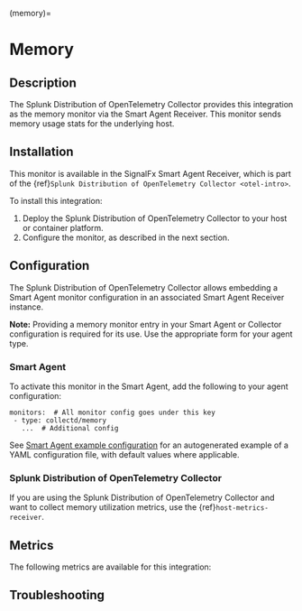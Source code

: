 (memory)=
# Memory
<meta name="description" content="Documentation on the memory monitor">

## Description

The Splunk Distribution of OpenTelemetry Collector provides this integration as the memory monitor via the Smart Agent Receiver. This monitor sends memory usage stats for the underlying host.

## Installation

This monitor is available in the SignalFx Smart Agent Receiver, which is part of the {ref}`Splunk Distribution of OpenTelemetry Collector <otel-intro>`.

To install this integration:
1. Deploy the Splunk Distribution of OpenTelemetry Collector to your host or container platform.
2. Configure the monitor, as described in the next section.

## Configuration

The Splunk Distribution of OpenTelemetry Collector allows embedding a Smart Agent monitor configuration in an associated Smart Agent Receiver instance.

**Note:** Providing a memory monitor entry in your Smart Agent or Collector configuration is required for its use. Use the appropriate form for your agent type.

### Smart Agent

To activate this monitor in the Smart Agent, add the following to your agent configuration:
```
monitors:  # All monitor config goes under this key
 - type: collectd/memory
   ...  # Additional config
```

See <a href="https://docs.splunk.com/Observability/gdi/smart-agent/smart-agent-resources.html#configure-the-smart-agent" target="_blank">Smart Agent example configuration</a> for an autogenerated example of a YAML configuration file, with default values where applicable.

### Splunk Distribution of OpenTelemetry Collector

If you are using the Splunk Distribution of OpenTelemetry Collector and want to collect memory utilization metrics, use the {ref}`host-metrics-receiver`.

## Metrics

The following metrics are available for this integration:

<div class="metrics-yaml" url="https://raw.githubusercontent.com/signalfx/signalfx-agent/main/pkg/monitors/collectd/memory/metadata.yaml"></div>

## Troubleshooting

```{include} /_includes/troubleshooting.md
```
